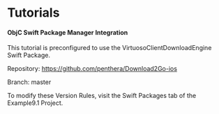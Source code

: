 Tutorials
=======================================

#### ObjC Swift Package Manager Integration

This tutorial is preconfigured to use the VirtuosoClientDownloadEngine Swift Package.

Repository: https://github.com/penthera/Download2Go-ios

Branch: master

To modify these Version Rules, visit the Swift Packages tab of the Example9.1 Project.